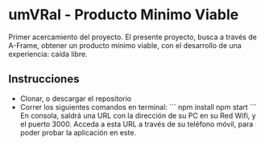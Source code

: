 # umVRal - Producto Minimo Viable 

Primer acercamiento del proyecto. El presente proyecto, busca a través de A-Frame, obtener un producto mínimo viable, con el desarrollo de una experiencia: caída libre.

## Instrucciones

* Clonar, o descargar el repositorio
* Correr los siguientes comandos en terminal:
´´´
    npm install
		npm start
´´´
En consola, saldrá una URL con la dirección de su PC en su Red Wifi, y el puerto 3000. Acceda a esta URL a través de su teléfono móvil, para poder probar la aplicación en este.


